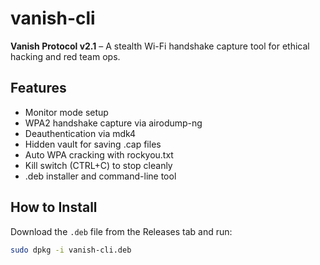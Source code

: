 # vanish-cli

**Vanish Protocol v2.1** – A stealth Wi-Fi handshake capture tool for ethical hacking and red team ops.

## Features
- Monitor mode setup
- WPA2 handshake capture via airodump-ng
- Deauthentication via mdk4
- Hidden vault for saving .cap files
- Auto WPA cracking with rockyou.txt
- Kill switch (CTRL+C) to stop cleanly
- .deb installer and command-line tool

## How to Install
Download the `.deb` file from the Releases tab and run:
```bash
sudo dpkg -i vanish-cli.deb
